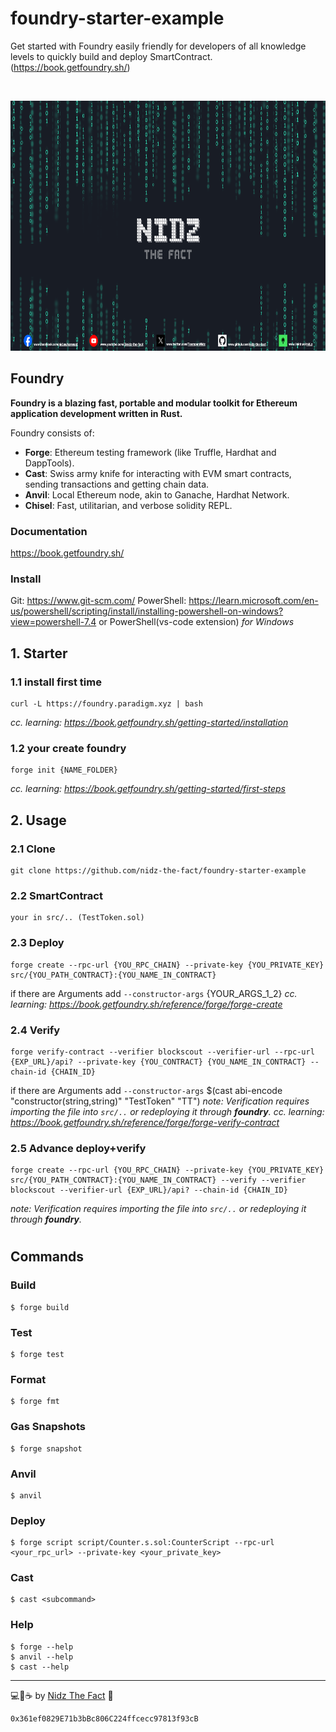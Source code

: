 # foundry-starter-example
Get started with Foundry easily friendly for developers of all knowledge levels to quickly build and deploy SmartContract. (https://book.getfoundry.sh/)

<br/>

<p align="center">
  <a href="https://linktr.ee/nid_z">
      <picture>
        <img alt="logo" src="https://github.com/nidz-the-fact/foundry-starter-example/blob/main/nidz-the-fact-cover.png" width="100%" height="400">
      </picture>
</a>
</p>

## Foundry

**Foundry is a blazing fast, portable and modular toolkit for Ethereum application development written in Rust.**

Foundry consists of:

-   **Forge**: Ethereum testing framework (like Truffle, Hardhat and DappTools).
-   **Cast**: Swiss army knife for interacting with EVM smart contracts, sending transactions and getting chain data.
-   **Anvil**: Local Ethereum node, akin to Ganache, Hardhat Network.
-   **Chisel**: Fast, utilitarian, and verbose solidity REPL.

### Documentation
https://book.getfoundry.sh/

### Install
Git: https://www.git-scm.com/
PowerShell: https://learn.microsoft.com/en-us/powershell/scripting/install/installing-powershell-on-windows?view=powershell-7.4
or PowerShell(vs-code extension)
*for Windows*

## 1. Starter

### 1.1 install first time

```shell
curl -L https://foundry.paradigm.xyz | bash
```
*cc. learning: https://book.getfoundry.sh/getting-started/installation*
### 1.2 your create foundry

```shell
forge init {NAME_FOLDER}
```
*cc. learning: https://book.getfoundry.sh/getting-started/first-steps*

## 2. Usage

### 2.1 Clone

```shell
git clone https://github.com/nidz-the-fact/foundry-starter-example
```
### 2.2 SmartContract 

```shell
your in src/.. (TestToken.sol)
```
### 2.3 Deploy

```shell
forge create --rpc-url {YOU_RPC_CHAIN} --private-key {YOU_PRIVATE_KEY} src/{YOU_PATH_CONTRACT}:{YOU_NAME_IN_CONTRACT}
```
if there are Arguments add `--constructor-args` {YOUR_ARGS_1_2}
*cc. learning: https://book.getfoundry.sh/reference/forge/forge-create*
### 2.4 Verify

```shell
forge verify-contract --verifier blockscout --verifier-url --rpc-url {EXP_URL}/api? --private-key {YOU_CONTRACT} {YOU_NAME_IN_CONTRACT} --chain-id {CHAIN_ID}
```
if there are Arguments add `--constructor-args` $(cast abi-encode "constructor(string,string)" "TestToken" "TT")
*note: Verification requires importing the file into `src/..` or redeploying it through **foundry**.*
*cc. learning: https://book.getfoundry.sh/reference/forge/forge-verify-contract*
### 2.5 Advance deploy+verify

```shell
forge create --rpc-url {YOU_RPC_CHAIN} --private-key {YOU_PRIVATE_KEY} src/{YOU_PATH_CONTRACT}:{YOU_NAME_IN_CONTRACT} --verify --verifier blockscout --verifier-url {EXP_URL}/api? --chain-id {CHAIN_ID}
```
*note: Verification requires importing the file into `src/..` or redeploying it through **foundry**.*

#

## Commands

### Build

```shell
$ forge build
```

### Test

```shell
$ forge test
```

### Format

```shell
$ forge fmt
```

### Gas Snapshots

```shell
$ forge snapshot
```

### Anvil

```shell
$ anvil
```

### Deploy

```shell
$ forge script script/Counter.s.sol:CounterScript --rpc-url <your_rpc_url> --private-key <your_private_key>
```

### Cast

```shell
$ cast <subcommand>
```

### Help

```shell
$ forge --help
$ anvil --help
$ cast --help
```

---

💻💖☕ by [Nidz The Fact](https://linktr.ee/nid_z) 🙏
```
0x361ef0829E71b3bBc806C224ffcecc97813f93cB
```
